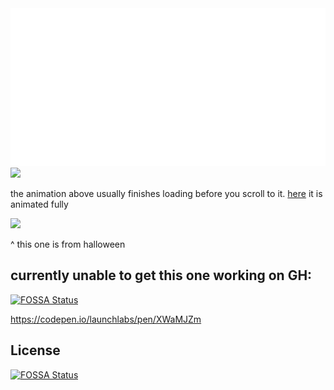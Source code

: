<div>  
  <div>
    <img src="https://raw.githubusercontent.com/neoscotch/neoscotch/b4abc0dd3ecda01ab785e82f515922fb77d4b34f/readme.svg" max-width="100%" alt="testing"/>
  </div>
  <div>    
    <img src="https://raw.githubusercontent.com/neoscotch/animated-svg-as-your-readme/de71b5d9af4fa42bc840cd45fe6ced706fe46eb0/textinabox.svg" max-width="100%" />
  </div>

  the animation above usually finishes loading before you scroll to it. [here](https://github.com/neoscotch/animated-svg-as-your-readme/blob/main/textinabox.svg) it is animated fully
  
  <div>  
    <img src="https://raw.githubusercontent.com/neoscotch/animated-svg-as-your-readme/5faa3fe5e502cd17e49bd1258a5c53347e22f65b/Haunted-Library-for-animation.svg" max-width="100%" />
  </div>
  <p> ^ this one is from halloween<p/>
</div>  

## currently unable to get this one working on GH: 
[![FOSSA Status](https://app.fossa.com/api/projects/git%2Bgithub.com%2Fneoscotch%2Fanimated-svg-as-your-readme.svg?type=shield)](https://app.fossa.com/projects/git%2Bgithub.com%2Fneoscotch%2Fanimated-svg-as-your-readme?ref=badge_shield)


https://codepen.io/launchlabs/pen/XWaMJZm


## License
[![FOSSA Status](https://app.fossa.com/api/projects/git%2Bgithub.com%2Fneoscotch%2Fanimated-svg-as-your-readme.svg?type=large)](https://app.fossa.com/projects/git%2Bgithub.com%2Fneoscotch%2Fanimated-svg-as-your-readme?ref=badge_large)